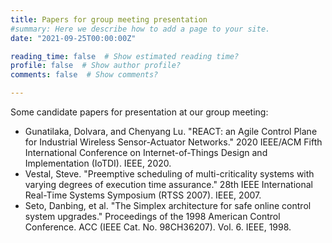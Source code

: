 ```yaml
---
title: Papers for group meeting presentation
#summary: Here we describe how to add a page to your site.
date: "2021-09-25T00:00:00Z"

reading_time: false  # Show estimated reading time?
profile: false  # Show author profile?
comments: false  # Show comments?

---
```

Some candidate papers for presentation at our group meeting:

* Gunatilaka, Dolvara, and Chenyang Lu. "REACT: an Agile Control Plane for Industrial Wireless Sensor-Actuator Networks." 2020 IEEE/ACM Fifth International Conference on Internet-of-Things Design and Implementation (IoTDI). IEEE, 2020.
* Vestal, Steve. "Preemptive scheduling of multi-criticality systems with varying degrees of execution time assurance." 28th IEEE International Real-Time Systems Symposium (RTSS 2007). IEEE, 2007.
* Seto, Danbing, et al. "The Simplex architecture for safe online control system upgrades." Proceedings of the 1998 American Control Conference. ACC (IEEE Cat. No. 98CH36207). Vol. 6. IEEE, 1998.
